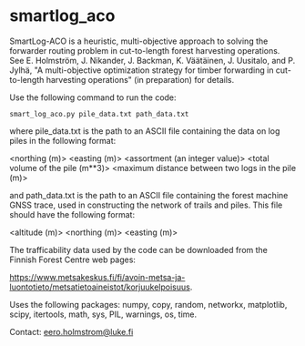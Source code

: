 # smartlog_aco
SmartLog-ACO is a heuristic, multi-objective approach to solving the forwarder routing problem in cut-to-length forest harvesting operations. See E. Holmström, J. Nikander, J. Backman, K. Väätäinen, J. Uusitalo, and P. Jylhä, "A multi-objective optimization strategy for timber forwarding in cut-to-length harvesting operations" (in preparation) for details.

Use the following command to run the code:

```
smart_log_aco.py pile_data.txt path_data.txt
```

where pile_data.txt is the path to an ASCII file containing the data on log piles in the following format:

<northing (m)> <easting (m)> <assortment (an integer value)> <total volume of the pile (m**3)> <number of logs in the pile> <maximum distance between two logs in the pile (m)>
  
and path_data.txt is the path to an ASCII file containing the forest machine GNSS trace, used in constructing the network of trails and piles. This file should have the following format:
  
<altitude (m)> <northing (m)> <easting (m)>
  
The trafficability data used by the code can be downloaded from the Finnish Forest Centre web pages:
  
https://www.metsakeskus.fi/fi/avoin-metsa-ja-luontotieto/metsatietoaineistot/korjuukelpoisuus.

Uses the following packages: numpy, copy, random, networkx, matplotlib, scipy, itertools, math, sys, PIL, warnings, os, time.

Contact: eero.holmstrom@luke.fi
